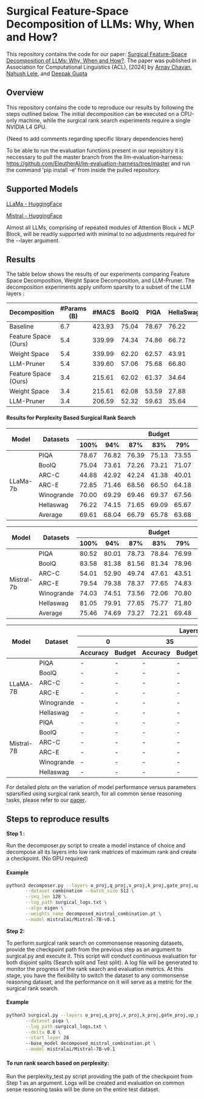 # Surgical Feature-Space Decomposition of LLMs: Why, When and How?
This repository contains the code for our paper: [Surgical Feature-Space Decomposition of LLMs: Why, When and How?](https://www.arxiv.org/pdf/2405.13039). The paper was published in Association for Computational Linguistics (ACL), [2024] by [Arnav Chavan](https://sites.google.com/view/arnavchavan/), [Nahush Lele](https://www.linkedin.com/in/nahush-lele-a06826204/), and [Deepak Gupta](https://dkgupta90.github.io/)

## Overview
This repository contains the code to reproduce our results by following the steps outlined below. The initial decomposition can be executed on a CPU-only machine, while the surgical rank search experiments require a single NVIDIA L4 GPU.

{Need to add comments regarding specific library dependencies here}

To be able to run the evaluation functions present in our repository it is neccessary to pull the master branch from the llm-evaluation-harness: https://github.com/EleutherAI/lm-evaluation-harness/tree/master and run the command 'pip install -e' from inside the pulled repository.
## Supported Models 

[LLaMa - HuggingFace](https://huggingface.co/huggyllama/llama-7b)

[Mistral - HuggingFace](https://huggingface.co/mistralai/Mistral-7B-v0.1)

Almost all LLMs, comprising of repeated modules of Attention Block + MLP Block, will be readily supported with minimal to no adjustments required for the --layer argument.
## Results

The table below shows the results of our experiments comparing Feature Space Decomposition, Weight Space Decomposition, and LLM-Pruner. The decomposition experiments apply uniform sparsity to a subset of the LLM layers :

| Decomposition  | #Params (B) | #MACS  | BoolQ | PIQA  | HellaSwag | WinoGrande | ARC-e | ARC-c | Average |
|----------------|--------------|--------|-------|-------|-----------|------------|-------|-------|---------|
| Baseline       | 6.7          | 423.93 | 75.04 | 78.67 | 76.22     | 70.00      | 72.85 | 44.88 | 69.61   |
| Feature Space (Ours)  | 5.4          | 339.99 | 74.34 | 74.86 | 66.72     | 67.40      | 66.33 | 39.42 | 64.68   |
| Weight Space   | 5.4          | 339.99 | 62.20 | 62.57 | 43.91     | 58.80      | 44.95 | 30.03 | 50.41   |
| LLM-Pruner     | 5.4          | 339.60 | 57.06 | 75.68 | 66.80     | 59.83      | 60.94 | 36.52 | 59.47   |
| Feature Space (Ours) | 3.4          | 215.61 | 62.02 | 61.37 | 34.64     | 56.43      | 40.32 | 28.75 | 47.25   |
| Weight Space   | 3.4          | 215.61 | 62.08 | 53.59 | 27.88     | 48.46      | 27.15 | 27.05 | 41.10   |
| LLM-Pruner     | 3.4          | 206.59 | 52.32 | 59.63 | 35.64     | 53.20      | 33.50 | 27.22 | 43.58   |

#### Results for Perplexity Based Surgical Rank Search
<table>
  <thead>
    <tr>
      <th rowspan="2">Model</th>
      <th rowspan="2">Datasets</th>
      <th colspan="9">Budget</th>
    </tr>
    <tr>
      <th>100%</th>
      <th>94%</th>
      <th>87%</th>
      <th>83%</th>
      <th>79%</th>
      <th>75%</th>
      <th>70%</th>
    </tr>
  </thead>
  <tbody>
    <tr>
      <td rowspan="7">LLaMa-7b</td>
      <td>PIQA</td>
      <td>78.67</td>
      <td>76.82</td>
      <td>76.39</td>
      <td>75.13</td>
      <td>73.55</td>
      <td>71.71</td>
      <td>71.27</td>
    </tr>
    <tr>
      <td>BoolQ</td>
      <td>75.04</td>
      <td>73.61</td>
      <td>72.26</td>
      <td>73.21</td>
      <td>71.07</td>
      <td>66.02</td>
      <td>64.92</td>
    </tr>
    <tr>
      <td>ARC-C</td>
      <td>44.88</td>
      <td>42.92</td>
      <td>42.24</td>
      <td>41.38</td>
      <td>40.01</td>
      <td>36.86</td>
      <td>35.07</td>
    </tr>
    <tr>
      <td>ARC-E</td>
      <td>72.85</td>
      <td>71.46</td>
      <td>68.56</td>
      <td>66.50</td>
      <td>64.18</td>
      <td>60.48</td>
      <td>55.26</td>
    </tr>
    <tr>
      <td>Winogrande</td>
      <td>70.00</td>
      <td>69.29</td>
      <td>69.46</td>
      <td>69.37</td>
      <td>67.56</td>
      <td>62.67</td>
      <td>56.35</td>
    </tr>
    <tr>
      <td>Hellaswag</td>
      <td>76.22</td>
      <td>74.15</td>
      <td>71.65</td>
      <td>69.09</td>
      <td>65.67</td>
      <td>60.29</td>
      <td>52.62</td>
    </tr>
    <tr>
      <td>Average</td>
      <td>69.61</td>
      <td>68.04</td>
      <td>66.79</td>
      <td>65.78</td>
      <td>63.68</td>
      <td>59.67</td>
      <td>55.92</td>
    </tr>
  </tbody>
</table>


<table>
  <thead>
    <tr>
      <th rowspan="2">Model</th>
      <th rowspan="2">Datasets</th>
      <th colspan="9">Budget</th>
    </tr>
    <tr>
      <th>100%</th>
      <th>94%</th>
      <th>87%</th>
      <th>83%</th>
      <th>79%</th>
      <th>75%</th>
      <th>70%</th>
    </tr>
  </thead>
  <tbody>
    <tr>
      <td rowspan="7">Mistral-7b</td>
      <td>PIQA</td>
      <td>80.52</td>
      <td>80.01</td>
      <td>78.73</td>
      <td>78.84</td>
      <td>76.99</td>
      <td>75.68</td>
      <td>75.84</td>
    </tr>
    <tr>
      <td>BoolQ</td>
      <td>83.58</td>
      <td>81.38</td>
      <td>81.56</td>
      <td>81.34</td>
      <td>78.96</td>
      <td>76.54</td>
      <td>73.33</td>
    </tr>
    <tr>
      <td>ARC-C</td>
      <td>54.01</td>
      <td>52.90</td>
      <td>49.74</td>
      <td>47.61</td>
      <td>43.51</td>
      <td>38.22</td>
      <td>37.20</td>
    </tr>
    <tr>
      <td>ARC-E</td>
      <td>79.54</td>
      <td>79.38</td>
      <td>78.37</td>
      <td>77.65</td>
      <td>74.83</td>
      <td>71.93</td>
      <td>70.41</td>
    </tr>
    <tr>
      <td>Winogrande</td>
      <td>74.03</td>
      <td>74.51</td>
      <td>73.56</td>
      <td>72.06</td>
      <td>70.80</td>
      <td>65.43</td>
      <td>64.48</td>
    </tr>
    <tr>
      <td>Hellaswag</td>
      <td>81.05</td>
      <td>79.91</td>
      <td>77.65</td>
      <td>75.77</td>
      <td>71.80</td>
      <td>66.13</td>
      <td>60.37</td>
    </tr>
    <tr>
      <td>Average</td>
      <td>75.46</td>
      <td>74.69</td>
      <td>73.27</td>
      <td>72.21</td>
      <td>69.48</td>
      <td>65.56</td>
      <td>63.60</td>
    </tr>
  </tbody>
</table>

<table>
  <thead>
    <tr>
      <th rowspan="3">Model</th>
      <th rowspan="3">Dataset</th>
      <th colspan="8">Layers Pruned</th>
    </tr>
    <tr>
      <th colspan="2">0</th>
      <th colspan="2">35</th>
      <th colspan="2">70</th>
      <th colspan="2">140</th>
    </tr>
    <tr>
      <th>Accuracy</th>
      <th>Budget</th>
      <th>Accuracy</th>
      <th>Budget</th>
      <th>Accuracy</th>
      <th>Budget</th>
      <th>Accuracy</th>
      <th>Budget</th>
    </tr>
  </thead>
  <tbody>
    <tr>
      <td rowspan="6">LLaMA-7B</td>
      <td>PIQA</td>
      <td>-</td>
      <td>-</td>
      <td>-</td>
      <td>-</td>
      <td>-</td>
      <td>-</td>
      <td>-</td>
      <td>-</td>
    </tr>
    <tr>
      <td>BoolQ</td>
      <td>-</td>
      <td>-</td>
      <td>-</td>
      <td>-</td>
      <td>-</td>
      <td>-</td>
      <td>-</td>
      <td>-</td>
    </tr>
    <tr>
      <td>ARC-C</td>
      <td>-</td>
      <td>-</td>
      <td>-</td>
      <td>-</td>
      <td>-</td>
      <td>-</td>
      <td>-</td>
      <td>-</td>
    </tr>
    <tr>
      <td>ARC-E</td>
      <td>-</td>
      <td>-</td>
      <td>-</td>
      <td>-</td>
      <td>-</td>
      <td>-</td>
      <td>-</td>
      <td>-</td>
    </tr>
    <tr>
      <td>Winogrande</td>
      <td>-</td>
      <td>-</td>
      <td>-</td>
      <td>-</td>
      <td>-</td>
      <td>-</td>
      <td>-</td>
      <td>-</td>
    </tr>
    <tr>
      <td>Hellaswag</td>
      <td>-</td>
      <td>-</td>
      <td>-</td>
      <td>-</td>
      <td>-</td>
      <td>-</td>
      <td>-</td>
      <td>-</td>
    </tr>
    <tr>
      <td rowspan="6">Mistral-7B</td>
      <td>PIQA</td>
      <td>-</td>
      <td>-</td>
      <td>-</td>
      <td>-</td>
      <td>-</td>
      <td>-</td>
      <td>-</td>
      <td>-</td>
    </tr>
    <tr>
      <td>BoolQ</td>
      <td>-</td>
      <td>-</td>
      <td>-</td>
      <td>-</td>
      <td>-</td>
      <td>-</td>
      <td>-</td>
      <td>-</td>
    </tr>
    <tr>
      <td>ARC-C</td>
      <td>-</td>
      <td>-</td>
      <td>-</td>
      <td>-</td>
      <td>-</td>
      <td>-</td>
      <td>-</td>
      <td>-</td>
    </tr>
    <tr>
      <td>ARC-E</td>
      <td>-</td>
      <td>-</td>
      <td>-</td>
      <td>-</td>
      <td>-</td>
      <td>-</td>
      <td>-</td>
      <td>-</td>
    </tr>
    <tr>
      <td>Winogrande</td>
      <td>-</td>
      <td>-</td>
      <td>-</td>
      <td>-</td>
      <td>-</td>
      <td>-</td>
      <td>-</td>
      <td>-</td>
    </tr>
    <tr>
      <td>Hellaswag</td>
      <td>-</td>
      <td>-</td>
      <td>-</td>
      <td>-</td>
      <td>-</td>
      <td>-</td>
      <td>-</td>
      <td>-</td>
    </tr>
  </tbody>
</table>


For detailed plots on the variation of model performance versus parameters sparsified using surgical rank search, for all common sense reasoning tasks, please refer to our [paper](https://www.arxiv.org/pdf/2405.13039).

## Steps to reproduce results 

**Step 1 :**

Run the decomposer.py script to create a model instance of choice and decompose all its layers into low rank matrices of maximum rank and create a checkpoint. (No GPU required)
#### Example
```bash
python3 decomposer.py --layers o_proj,q_proj,v_proj,k_proj,gate_proj,up_proj,down_proj \
       --dataset combination --batch_size 512 \
       --seq_len 128 \
       --log_path surgical_logs.txt \
       --algo eigen \
       --weights_name decomposed_mistral_combination.pt \
       --model mistralai/Mistral-7B-v0.1

```
**Step 2:**


To perform surgical rank search on commonsense reasoning datasets, provide the checkpoint path from the previous step as an argument to surgical.py and execute it. This script will conduct continuous evaluation for both disjoint splits (Search split and Test split). A log file will be generated to monitor the progress of the rank search and evaluation metrics. At this stage, you have the flexibility to switch the dataset to any commonsense reasoning dataset, and the performance on it will serve as a metric for the surgical rank search.
#### Example
```bash
python3 surgical.py --layers o_proj,q_proj,v_proj,k_proj,gate_proj,up_proj,down_proj \
       --dataset piqa \
       --log_path surgical_logs.txt \
       --delta 0.0 \
       --start_layer 28
       --base_model decomposed_mistral_combination.pt \
       --model mistralai/Mistral-7B-v0.1

```

#### To run rank search based on perplexity:
Run the perplexity_test.py script providing the path of the checkpoint from Step 1 as an argument. Logs will be created and evaluation on common sense reasoning tasks will be done on the entire test dataset.




